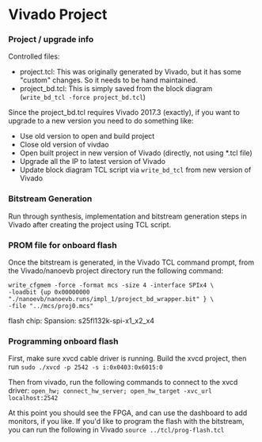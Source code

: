# Vivado Project

### Project / upgrade info
Controlled files:

- project.tcl: This was originally generated by Vivado, but it has some "custom" changes. So it needs to be hand maintained.
- project_bd.tcl: This is simply saved from the block diagram (```write_bd_tcl -force project_bd.tcl```)
 
Since the project_bd.tcl requires Vivado 2017.3 (exactly), if you want to upgrade to a new version you need to do something like:

- Use old version to open and build project
- Close old version of vivdao
- Open built project in new version of Vivado (directly, not using *.tcl file)
- Upgrade all the IP to latest version of Vivado
- Update block diagram TCL script via ```write_bd_tcl``` from new version of Vivado

### Bitstream Generation
Run through synthesis, implementation and bitstream generation steps in Vivado after creating the project
using TCL script.

### PROM file for onboard flash
Once the bitstream is generated, in the Vivado TCL command prompt, from the Vivado/nanoevb project directory run the following command:

	write_cfgmem -force -format mcs -size 4 -interface SPIx4 \
	-loadbit {up 0x00000000 "./nanoevb/nanoevb.runs/impl_1/project_bd_wrapper.bit" } \
	-file "../mcs/proj0.mcs"


flash chip: Spansion: s25fl132k-spi-x1_x2_x4

### Programming onboard flash

First, make sure xvcd cable driver is running. Build the xvcd project, then run
`sudo ./xvcd -p 2542 -s i:0x0403:0x6015:0`

Then from vivado, run the following commands to connect to the xvcd driver:
`open_hw; connect_hw_server; open_hw_target -xvc_url localhost:2542`

At this point you should see the FPGA, and can use the dashboard to add monitors, if you like.
If you'd like to program the flash with the bitstream, you can run the following in Vivado
`source ../tcl/prog-flash.tcl`









